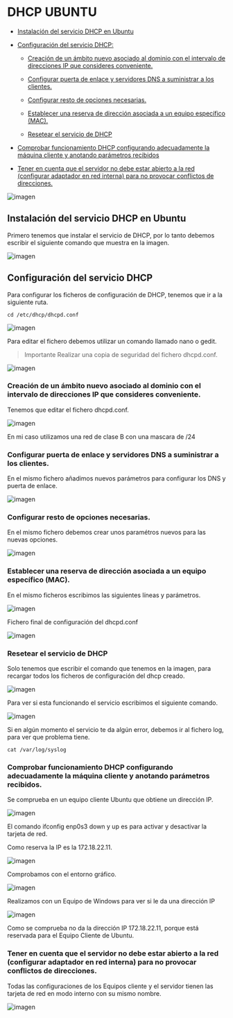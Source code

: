 # DHCP UBUNTU

- [Instalación del servicio DHCP en Ubuntu](#id1)

- [Configuración del servicio DHCP:](#id2)

    - [Creación de un ámbito nuevo asociado al dominio con el intervalo de direcciones IP que consideres conveniente.](#id3)

    - [Configurar puerta de enlace y servidores DNS a suministrar a los clientes.](#id4)

    - [Configurar resto de opciones necesarias.](#id5)

    - [Establecer una reserva de dirección asociada a un equipo específico (MAC).](#id6)

    - [Resetear el servicio de DHCP](#id7)

- [Comprobar funcionamiento DHCP configurando adecuadamente la máquina cliente y anotando parámetros recibidos](#id8)

- [Tener en cuenta que el servidor no debe estar abierto a la red (configurar adaptador en red interna) para no provocar conflictos de direcciones.](#id9)

![imagen](img/dhcp.png)


## Instalación del servicio DHCP en Ubuntu <a name="id1"></a>

Primero tenemos que instalar el servicio de DHCP, por lo tanto debemos escribir el siguiente comando que muestra en la imagen.

![imagen](img/001.png)

## Configuración del servicio DHCP<a name="id2"></a>

Para configurar los ficheros de configuración de DHCP, tenemos que ir a la siguiente ruta.

    cd /etc/dhcp/dhcpd.conf

![imagen](img/002.png)

Para editar el fichero debemos utilizar un comando llamado nano o gedit.

> Importante
    Realizar una copia de seguridad del fichero dhcpd.conf.

![imagen](img/003.png)


### Creación de un ámbito nuevo asociado al dominio con el intervalo de direcciones IP que consideres conveniente. <a name="id3"></a>

Tenemos que editar el fichero dhcpd.conf.

![imagen](img/004.png)

En mi caso utilizamos una red de clase B con una mascara de /24


### Configurar puerta de enlace y servidores DNS a suministrar a los clientes.<a name="id4"></a>

En el mismo fichero añadimos nuevos parámetros para configurar los DNS y puerta de enlace.

![imagen](img/005.png)

### Configurar resto de opciones necesarias.<a name="id5"></a>

En el mismo fichero debemos crear unos paramétros nuevos para las nuevas opciones.

![imagen](img/009.png)

### Establecer una reserva de dirección asociada a un equipo específico (MAC). <a name="id6"></a>

En el mismo ficheros escribimos las siguientes líneas y parámetros.

![imagen](img/010.png)

Fichero final de configuración del dhcpd.conf

![imagen](img/013.png)

### Resetear el servicio de DHCP <a name="id7"></a>

Solo tenemos que escribir el comando que tenemos en la imagen, para recargar todos los ficheros de configuración del dhcp creado.

![imagen](img/006.png)

Para ver si esta funcionando el servicio escribimos el siguiente comando.

![imagen](img/007.png)

Si en algún momento el servicio te da algún error, debemos ir al fichero log, para ver que problema tiene.

    cat /var/log/syslog

### Comprobar funcionamiento DHCP configurando adecuadamente la máquina cliente y anotando parámetros recibidos. <a name="id8"></a>

Se comprueba en un equipo cliente Ubuntu que obtiene un dirección IP.

![imagen](img/012.png)

El comando ifconfig enp0s3 down y up es para activar y desactivar la tarjeta de red.

Como reserva la IP es la 172.18.22.11.

![imagen](img/014.png)

Comprobamos con el entorno gráfico.

![imagen](img/018.png)

Realizamos con un Equipo de Windows para ver si le da una dirección IP

![imagen](img/016.png)

Como se comprueba no da la dirección IP 172.18.22.11, porque está reservada para el Equipo Cliente de Ubuntu.


### Tener en cuenta que el servidor no debe estar abierto a la red (configurar adaptador en red interna) para no provocar conflictos de direcciones. <a name="id9"></a>

Todas las configuraciones de los Equipos cliente y el servidor tienen las tarjeta de red en modo interno con su mismo nombre.

![imagen](img/015.png)

